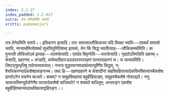```yaml
---
index: 2.2.27
index_padded: 2.2.027
sutra: तत्र तेनेदमिति सरूपे
vritti: padamanjari

---
```

तत्र तेनेदमिति सरूपे।। इतिकरण इत्यादि। ततः समासाल्लौकिकस्य यदि विवक्षा भवति---एवमर्थं समासो भवति, नान्यार्थमित्येवमर्थं सूचयितुमितिशब्द इत्यर्थः, तेन किं सिद्धं भवतीत्याह---लौकिकमर्थमिति। कः पुनरसौ लौकिकोऽर्थ इत्याह---ततश्चेत्यादि। एतदेव विवृणोति---यत्तत्रेत्यादि। गृह्यतेऽस्मिन्निति ग्रहणम् = केशादि, प्रहरणम् = दण्डादि, कर्मव्यतीहारःउउउपरस्परग्रहणं परस्परप्रहरणं च। स चाव्ययमिति। तिष्टद्गुप्रभृतिषु पाठेनाव्ययत्वात्। नन्वत्र युद्धस्यान्यपदार्थत्वात्पूर्वेणैव सिद्धम्, न; वैयधिकरण्यादेकशेषप्रसङ्गाच्च। तथा हि---ग्रहणप्रहरणे च केशादीनां सहविवक्षितत्वादेकविभक्तित्वाच्चैकशेषः प्राप्तोऽनेन वचनेन बाध्यते। कथम्? न समूहविवक्षायां बहुव्रीहिसञ्ज्ञा, समूहश्चैकशेषे नोपपद्यते। ननु चासत्यस्मिन्पूर्वयोगेनैव परत्वादेकशेषो बाधिष्यते? न शक्यते बाधितुम्; अन्तरङ्ग एकशेषः बहुव्रीहिश्चान्यपदार्थापेक्षत्वाद्वहिरङ्गः।।